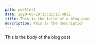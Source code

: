 ```yaml
---
path: posttest
date: 2020-06-29T15:21:13.493Z
title: This is the title of a blog post
description: This is the description
---
```

This is the body of the blog post